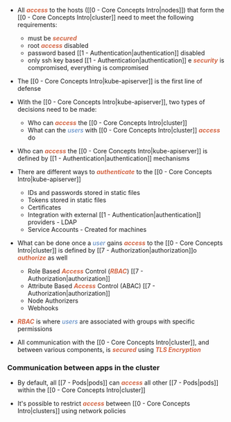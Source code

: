 - All <b><i><span style="color:#d46644">access</span></i></b> to the hosts ([[0 - Core Concepts Intro|nodes]]) that form the [[0 - Core Concepts Intro|cluster]] need to meet the following requirements:
	- must be <b><i><span style="color:#d46644">secured</span></i></b>
	- root <b><i><span style="color:#d46644">access</span></i></b> disabled
	- password based  [[1 - Authentication|authentication]]  disabled
	- only ssh key based  [[1 - Authentication|authentication]] e <b><i><span style="color:#d46644">security</span></i></b> is compromised, everything is compromised

- The [[0 - Core Concepts Intro|kube-apiserver]] is the first line of defense

- With the [[0 - Core Concepts Intro|kube-apiserver]], two types of decisions need to be made:
	- Who can <b><i><span style="color:#d46644">access</span></i></b> the [[0 - Core Concepts Intro|cluster]] 
	- What can the <i><span style="color:#477bbe">users</span></i> with [[0 - Core Concepts Intro|cluster]] <b><i><span style="color:#d46644">access</span></i></b> do

- Who can <b><i><span style="color:#d46644">access</span></i></b> the [[0 - Core Concepts Intro|kube-apiserver]] is defined by  [[1 - Authentication|authentication]]  mechanisms

- There are different ways to <b><i><span style="color:#d46644">authenticate</span></i></b> to the [[0 - Core Concepts Intro|kube-apiserver]]
	- IDs and passwords stored in static files
	- Tokens stored in static files
	- Certificates
	- Integration with external  [[1 - Authentication|authentication]]  providers - LDAP
	- Service Accounts - Created for machines

- What can be done once a <i><span style="color:#477bbe">user</span></i> gains <b><i><span style="color:#d46644">access</span></i></b> to the [[0 - Core Concepts Intro|cluster]] is defined by [[7 - Authorization|authorization]]o <b><i><span style="color:#d46644">authorize</span></i></b> as well
	- Role Based <b><i><span style="color:#d46644">Access</span></i></b> Control (<b><i><span style="color:#d46644">RBAC</span></i></b>) [[7 - Authorization|authorization]]
	- Attribute Based <b><i><span style="color:#d46644">Access</span></i></b> Control (ABAC) [[7 - Authorization|authorization]]
	- Node Authorizers
	- Webhooks

- <b><i><span style="color:#d46644">RBAC</span></i></b> is where <i><span style="color:#477bbe">users</span></i> are associated with groups with specific permissions

- All communication with the [[0 - Core Concepts Intro|cluster]], and between various components, is <b><i><span style="color:#d46644">secured</span></i></b> using <b><i><span style="color:#d46644">TLS Encryption</span></i></b>

### Communication between apps in the cluster

- By default, all [[7 - Pods|pods]] can <b><i><span style="color:#d46644">access</span></i></b> all other [[7 - Pods|pods]] within the [[0 - Core Concepts Intro|cluster]]

- It's possible to restrict <b><i><span style="color:#d46644">access</span></i></b> between [[0 - Core Concepts Intro|clusters]] using network policies